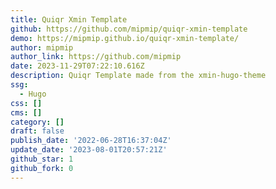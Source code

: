 ```yaml
---
title: Quiqr Xmin Template
github: https://github.com/mipmip/quiqr-xmin-template
demo: https://mipmip.github.io/quiqr-xmin-template/
author: mipmip
author_link: https://github.com/mipmip
date: 2023-11-29T07:22:10.616Z
description: Quiqr Template made from the xmin-hugo-theme
ssg:
  - Hugo
css: []
cms: []
category: []
draft: false
publish_date: '2022-06-28T16:37:04Z'
update_date: '2023-08-01T20:57:21Z'
github_star: 1
github_fork: 0
---
```

